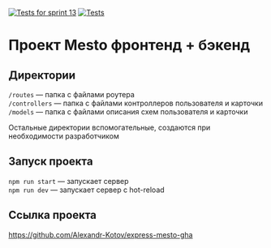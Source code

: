 [![Tests for sprint 13](https://github.com/Alexandr-Kotov/express-mesto-gha/actions/workflows/tests-13-sprint.yml/badge.svg)](https://github.com/Alexandr-Kotov/express-mesto-gha/actions/workflows/tests-13-sprint.yml) [![Tests](https://github.com/Alexandr-Kotov/express-mesto-gha/actions/workflows/tests-14-sprint.yml/badge.svg)](https://github.com/Alexandr-Kotov/express-mesto-gha/actions/workflows/tests-14-sprint.yml)
# Проект Mesto фронтенд + бэкенд


## Директории

`/routes` — папка с файлами роутера  
`/controllers` — папка с файлами контроллеров пользователя и карточки   
`/models` — папка с файлами описания схем пользователя и карточки  
  
Остальные директории вспомогательные, создаются при необходимости разработчиком

## Запуск проекта

`npm run start` — запускает сервер   
`npm run dev` — запускает сервер с hot-reload

## Ссылка проекта
https://github.com/Alexandr-Kotov/express-mesto-gha

